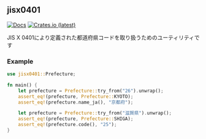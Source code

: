## jisx0401

[![Docs](https://docs.rs/jisx0401/badge.svg)](https://docs.rs/jisx0401)
[![Crates.io (latest)](https://img.shields.io/crates/v/jisx0401)](https://crates.io/crates/jisx0401)

JIS X 0401により定義された都道府県コードを取り扱うためのユーティリティです

### Example
```rust
use jisx0401::Prefecture;

fn main() {
    let prefecture = Prefecture::try_from("26").unwrap();
    assert_eq!(prefecture, Prefecture::KYOTO);
    assert_eq!(prefecture.name_ja(), "京都府");

    let prefecture = Prefecture::try_from("滋賀県").unwrap();
    assert_eq!(prefecture, Prefecture::SHIGA);
    assert_eq!(prefecture.code(), "25");
}
```
